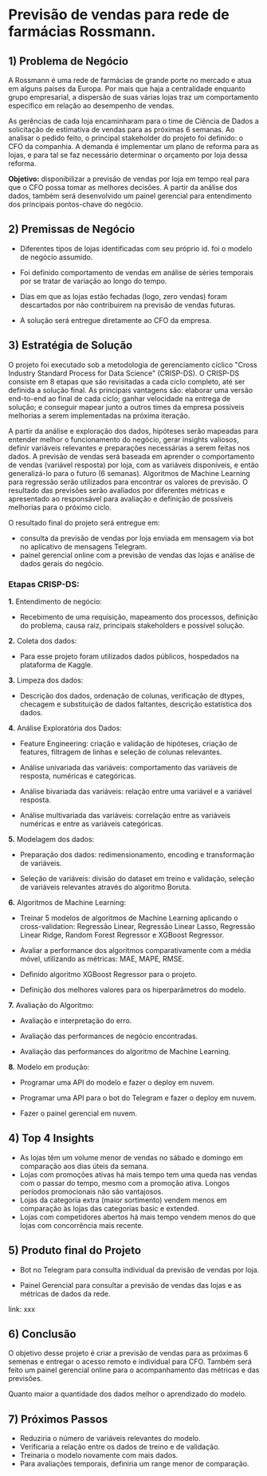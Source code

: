 # Previsão de vendas para rede de farmácias Rossmann.
## 1) Problema de Negócio
A Rossmann é uma rede de farmácias de grande porte no mercado e atua em alguns países da Europa. Por mais que haja a centralidade enquanto grupo empresarial, a dispersão de suas várias lojas traz um comportamento específico em relação ao desempenho de vendas. 
   
As gerências de cada loja encaminharam para o time de Ciência de Dados a solicitação de estimativa de vendas para as próximas 6 semanas. Ao analisar o pedido feito, o principal stakeholder do projeto foi definido: o CFO da companhia. A demanda é implementar um plano de reforma para as lojas, e para tal se faz necessário determinar o orçamento por loja dessa reforma.
  
**Objetivo:** disponibilizar a previsão de vendas por loja em tempo real para que o CFO possa tomar as melhores decisões. A partir da análise dos dados, também será desenvolvido um painel gerencial para entendimento dos principais pontos-chave do negócio.

## 2) Premissas de Negócio
* Diferentes tipos de lojas identificadas com seu próprio id. foi o modelo de negócio assumido.

* Foi definido comportamento de vendas em análise de séries temporais por se tratar de variação ao longo do tempo.

* Dias em que as lojas estão fechadas (logo, zero vendas) foram descartados por não contribuirem na previsão de vendas futuras.

* A solução será entregue diretamente ao CFO da empresa.

## 3) Estratégia de Solução
O projeto foi executado sob a metodologia de gerenciamento cíclico "Cross Industry Standard Process for Data Science" (CRISP-DS). O CRISP-DS consiste em 8 etapas que são revisitadas a cada ciclo completo, até ser definida a solução final. As principais vantagens são: elaborar uma versão end-to-end ao final de cada ciclo; ganhar velocidade na entrega de solução; e conseguir mapear junto a outros times da empresa possíveis melhorias a serem implementadas na próxima iteração.

A partir da análise e exploração dos dados, hipóteses serão mapeadas para entender melhor o funcionamento do negócio, gerar insights valiosos, definir variáveis relevantes e preparações necessárias a serem feitas nos dados. A previsão de vendas será baseada em aprender o comportamento de vendas (variável resposta) por loja, com as variáveis disponíveis, e então generalizá-lo para o futuro (6 semanas). Algoritmos de Machine Learning para regressão serão utilizados para encontrar os valores de previsão. O resultado das previsões serão avaliados por diferentes métricas e apresentado ao responsável para avaliação e definição de possíveis melhorias para o próximo ciclo.

O resultado final do projeto será entregue em:
* consulta da previsão de vendas por loja enviada em mensagem via bot no aplicativo de mensagens Telegram.
* painel gerencial online com a previsão de vendas das lojas e análise de dados gerais do negócio.

### Etapas CRISP-DS:
**1.** Entendimento de negócio:

* Recebimento de uma requisição, mapeamento dos processos, definição do problema, causa raiz, principais stakeholders e possível solução.

**2.** Coleta dos dados:

* Para esse projeto foram utilizados dados públicos, hospedados na plataforma de Kaggle.

**3.** Limpeza dos dados:

* Descrição dos dados, ordenação de colunas, verificação de dtypes, checagem e substituição de dados faltantes, descrição estatística dos dados.

**4.** Análise Exploratória dos Dados:

* Feature Engineering: criação e validação de hipóteses, criação de features, filtragem de linhas e seleção de colunas relevantes.

* Análise univariada das variáveis: comportamento das variáveis de resposta, numéricas e categóricas. 

* Análise bivariada das variáveis: relação entre uma variável e a variável resposta.

* Análise multivariada das variáveis: correlação entre as variáveis numéricas e entre as variáveis categóricas. 

**5.** Modelagem dos dados:

* Preparação dos dados: redimensionamento, encoding e transformação de variáveis.

* Seleção de variáveis: divisão do dataset em treino e validação, seleção de variáveis relevantes através do algoritmo Boruta.

**6.** Algoritmos de Machine Learning:

* Treinar 5 modelos de algoritmos de Machine Learning aplicando o cross-validation: Regressão Linear, Regressão Linear Lasso, Regressão Linear Ridge, Random Forest Regressor e XGBoost Regressor.

* Avaliar a performance dos algoritmos comparativamente com a média móvel, utilizando as métricas: MAE, MAPE, RMSE.

* Definido algoritmo XGBoost Regressor para o projeto.

* Definição dos melhores valores para os hiperparâmetros do modelo.

**7.** Avaliação do Algoritmo:

* Avaliação e interpretação do erro.

* Avaliação das performances de negócio encontradas.

* Avaliação das performances do algoritmo de Machine Learning.

**8.** Modelo em produção:

* Programar uma API do modelo e fazer o deploy em nuvem.

* Programar uma API para o bot do Telegram e fazer o deploy em nuvem.

* Fazer o painel gerencial em nuvem.

## 4) Top 4 Insights
- As lojas têm um volume menor de vendas no sábado e domingo em comparação aos dias úteis da semana.
- Lojas com promoções ativas há mais tempo tem uma queda nas vendas com o passar do tempo, mesmo com a promoção ativa. Longos períodos promocionais não são vantajosos.
- Lojas da categoria extra (maior sortimento) vendem menos em comparação às lojas das categorias basic e extended.
- Lojas com competidores abertos há mais tempo vendem menos do que lojas com concorrência mais recente.

## 5) Produto final do Projeto
- Bot no Telegram para consulta individual da previsão de vendas por loja.

- Painel Gerencial para consultar a previsão de vendas das lojas e as métricas de dados da rede.

link: xxx

## 6) Conclusão
O objetivo desse projeto é criar a previsão de vendas para as próximas 6 semenas e entregar o acesso remoto e individual para CFO. Também será feito um painel gerencial online para o acompanhamento das métricas e das previsões.

Quanto maior a quantidade dos dados melhor o aprendizado do modelo.

## 7) Próximos Passos
- Reduziria o número de variáveis relevantes do modelo.
- Verificaria a relação entre os dados de treino e de validação.
- Treinaria o modelo novamente com mais dados.
- Para avaliações temporais, definiria um range menor de comparação.
